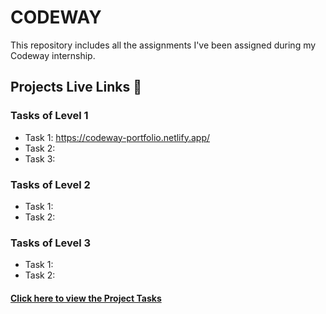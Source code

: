 # CODEWAY
This repository includes all the assignments I've been assigned during my Codeway internship.

## Projects Live Links 🥳

### Tasks of Level 1
<ul>
  <li>Task 1: <a href="https://codeway-portfolio.netlify.app/" target="_blank">https://codeway-portfolio.netlify.app/</a> </li>
  <li>Task 2: </li>
  <li>Task 3: </li>
</ul>

### Tasks of Level 2
<ul>
  <li>Task 1: </li>
  <li>Task 2: </li>
</ul>

### Tasks of Level 3
<ul>
  <li>Task 1: </li>
  <li>Task 2: </li>
</ul>

#### <a href="">Click here to view the Project Tasks</a>
